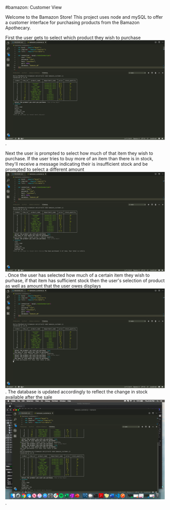 #bamazon: Customer View

Welcome to the Bamazon Store! This project uses node and mySQL to offer a customer interface for purchasing products from the Bamazon Apothecary. 

First the user gets to select which product they wish to purchase ![](images/Shot1.png).

Next the user is prompted to select how much of that item they wish to purchase. If the user tries to buy more of an item than there is in stock, they'll receive a message indicating their is insufficient stock and be prompted to select a different amount ![](images/Shot2.png). Once the user has selected how much of a certain item they wish to purhase, if that item has sufficient stock then the user's selection of product as well as amount that the user owes displays ![](images/Shot3.png). The database is updated accordingly to reflect the change in stock available after the sale ![](images/Shot4.png). 



